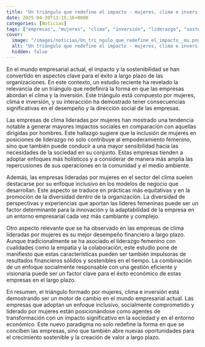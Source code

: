 ```yaml
---
title: "Un triángulo que redefine el impacto - mujeres, clima e inversión"
date: 2025-04-30T13:15:16+0000
categories: [Noticias]
tags: ["empresas", "mujeres", "clima", "inversión", "liderazgo", "sostenibilidad", "impacto"]
cover:
  image: "/images/noticias/Un_tri_ngulo_que_redefine_el_impacto__mu.png"
  alt: "Un triángulo que redefine el impacto - mujeres, clima e inversión"
  hidden: false
---
```


En el mundo empresarial actual, el impacto y la sostenibilidad se han convertido en aspectos clave para el éxito a largo plazo de las organizaciones. En este contexto, un estudio reciente ha revelado la relevancia de un triángulo que redefinirá la forma en que las empresas abordan el clima y la inversión. Este triángulo está compuesto por mujeres, clima e inversión, y su interacción ha demostrado tener consecuencias significativas en el desempeño y la dirección social de las empresas.

Las empresas de clima lideradas por mujeres han mostrado una tendencia notable a generar mayores impactos sociales en comparación con aquellas dirigidas por hombres. Este hallazgo sugiere que la inclusión de mujeres en posiciones de liderazgo no solo contribuye al empoderamiento femenino, sino que también puede conducir a una mayor sensibilidad hacia las necesidades de la sociedad en su conjunto. Estas empresas tienden a adoptar enfoques más holísticos y a considerar de manera más amplia las repercusiones de sus operaciones en la comunidad y el medio ambiente.

Además, las empresas lideradas por mujeres en el sector del clima suelen destacarse por su enfoque inclusivo en los modelos de negocio que desarrollan. Este aspecto se traduce en prácticas más equitativas y en la promoción de la diversidad dentro de la organización. La diversidad de perspectivas y experiencias que aportan las líderes femeninas puede ser un factor determinante para la innovación y la adaptabilidad de la empresa en un entorno empresarial cada vez más cambiante y complejo.

Otro aspecto relevante que se ha observado en las empresas de clima lideradas por mujeres es su mejor desempeño financiero a largo plazo. Aunque tradicionalmente se ha asociado el liderazgo femenino con cualidades como la empatía y la colaboración, este estudio pone de manifiesto que estas características pueden ser también impulsoras de resultados financieros sólidos y sostenibles en el tiempo. La combinación de un enfoque socialmente responsable con una gestión eficiente y visionaria puede ser un factor clave para el éxito económico de estas empresas en el largo plazo.

En resumen, el triángulo formado por mujeres, clima e inversión está demostrando ser un motor de cambio en el mundo empresarial actual. Las empresas que adoptan un enfoque inclusivo, socialmente comprometido y liderado por mujeres están posicionándose como agentes de transformación con un impacto significativo en la sociedad y en el entorno económico. Este nuevo paradigma no solo redefine la forma en que se conciben las empresas, sino que también abre nuevas oportunidades para el crecimiento sostenible y la creación de valor a largo plazo.
